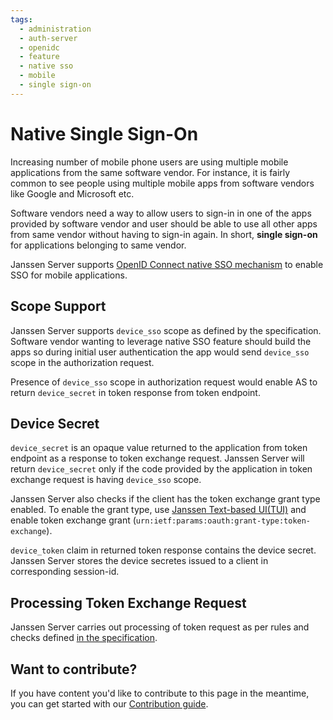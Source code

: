```yaml
---
tags:
  - administration
  - auth-server
  - openidc
  - feature
  - native sso
  - mobile
  - single sign-on
---
```


# Native Single Sign-On

Increasing number of mobile phone users are using multiple mobile applications
from the same software vendor. For instance, it is fairly common to see people
using multiple mobile apps from software vendors like Google and Microsoft etc.

Software vendors need a way to allow users to sign-in in one of the apps 
provided by software vendor and user should be able to use all other apps from 
same vendor without having to sign-in again. In short, **single sign-on** for 
applications belonging to same vendor.

Janssen Server supports [OpenID Connect native SSO mechanism](https://openid.net/specs/openid-connect-native-sso-1_0.html) 
to enable SSO for mobile applications.

## Scope Support

Janssen Server supports `device_sso` scope as defined by the specification. 
Software vendor wanting to leverage native SSO feature should build the apps
so during initial user authentication the app would send `device_sso`
scope in the authorization request.

Presence of `device_sso` scope in authorization request would enable AS to 
return `device_secret` in token response from token endpoint.

## Device Secret

`device_secret` is an opaque value returned to the application from token 
endpoint as a response to token exchange request. Janssen Server will return
`device_secret` only if the code provided by the application in token exchange
request is having `device_sso` scope.

Janssen Server also checks if the client has the token exchange grant type 
enabled. To enable the grant type, use [Janssen Text-based UI(TUI)](../../config-guide/config-tools/jans-tui/README.md)
and enable token exchange grant 
(`urn:ietf:params:oauth:grant-type:token-exchange`). 

`device_token` claim in returned token response contains the device secret.
Janssen Server stores the device secretes issued to a client in corresponding
session-id.

## Processing Token Exchange Request

Janssen Server carries out processing of token request as per rules and 
checks defined [in the specification](https://openid.net/specs/openid-connect-native-sso-1_0.html#name-native-sso-processing-rules).



## Want to contribute?

If you have content you'd like to contribute to this page in the meantime, you can get started with our [Contribution guide](https://docs.jans.io/head/CONTRIBUTING/).